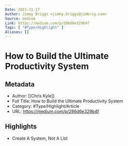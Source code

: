 ```yaml
---
Date: 2021-11-17
Author: Jimmy Briggs <jimmy.briggs@jimbrig.com>
Source: medium
Link: https://medium.com/p/286d6e329b4f
Tags: [ "#Type/Highlight" ]
Aliases: []
---
```

# How to Build the Ultimate Productivity System

## Metadata
- Author: [[Chris Kyle]]
- Full Title: How to Build the Ultimate Productivity System
- Category: #Type/Highlight/Article
- URL: https://medium.com/p/286d6e329b4f

## Highlights
- Create A System, Not A List
